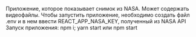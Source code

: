Приложение, которое показывает снимок из NASA. Может содержать видеофайлы. Чтобы запустить приложение, необходимо создать файл .env и в нем ввести REACT_APP_NASA_KEY, полученный из NASA API
Запуск приложения: 
npm i;
yarn start или npm start
